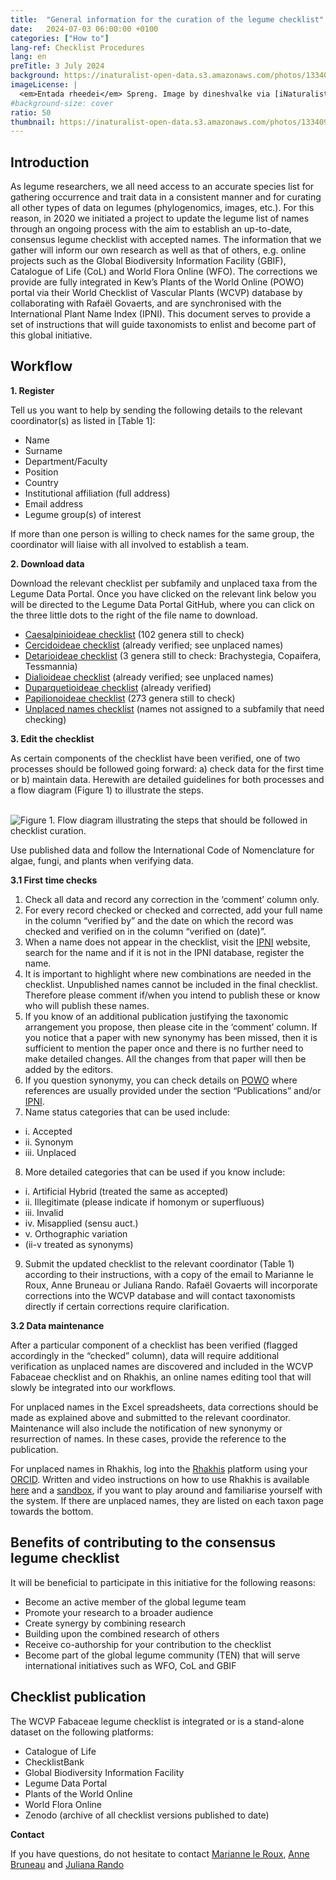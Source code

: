 ```yaml
---
title:  "General information for the curation of the legume checklist"
date:   2024-07-03 06:00:00 +0100
categories: ["How to"]
lang-ref: Checklist Procedures
lang: en
preTitle: 3 July 2024
background: https://inaturalist-open-data.s3.amazonaws.com/photos/133409879/original.jpg
imageLicense: |
  <em>Entada rheedei</em> Spreng. Image by dineshvalke via [iNaturalist](https://www.inaturalist.org/observations/81342675)
#background-size: cover
ratio: 50
thumbnail: https://inaturalist-open-data.s3.amazonaws.com/photos/133409879/original.jpg
---
```



## Introduction

As legume researchers, we all need access to an accurate species list for gathering occurrence and trait data in a consistent manner and for curating all other types of data on legumes (phylogenomics, images, etc.). For this reason, in 2020 we initiated a project to update the legume list of names through an ongoing process with the aim to establish an up-to-date, consensus legume checklist with accepted names. The information that we gather will inform our own research as well as that of others, e.g. online projects such as the Global Biodiversity Information Facility (GBIF), Catalogue of Life (CoL) and World Flora Online (WFO). The corrections we provide are fully integrated in Kew’s Plants of the World Online (POWO) portal via their World Checklist of Vascular Plants (WCVP) database by collaborating with Rafaël Govaerts, and are synchronised with the International Plant Name Index (IPNI). This document serves to provide a set of instructions that will guide taxonomists to enlist and become part of this global initiative.


## Workflow
**1. Register**

Tell us you want to help by sending the following details to the relevant coordinator(s) as listed in [Table 1]:
- Name
- Surname
- Department/Faculty
- Position
- Country
- Institutional affiliation (full address)
- Email address
- Legume group(s) of interest

If more than one person is willing to check names for the same group, the coordinator will liaise with all involved to establish a team.

**2. Download data**

Download the relevant checklist per subfamily and unplaced taxa from the Legume Data Portal.  Once you have clicked on the relevant link below you will be directed to the Legume Data Portal GitHub, where you can click on the three little dots to the right of the file name to download.

- [Caesalpinioideae checklist](https://github.com/gbif/hp-legume/blob/master/assets/checklists/WCVPFabaceae_2024v5_Caesalpinioideae.xlsx) (102 genera still to check) 
- [Cercidoideae checklist](https://github.com/gbif/hp-legume/blob/master/assets/checklists/WCVPFabaceae_2024v5_Cercidoideae.xlsx) (already verified; see unplaced names)
- [Detarioideae checklist](https://github.com/gbif/hp-legume/blob/master/assets/checklists/WCVPFabaceae_2024v5_Detarioideae.xlsx) (3 genera still to check: Brachystegia, Copaifera, Tessmannia)
- [Dialioideae checklist](https://github.com/gbif/hp-legume/blob/master/assets/checklists/WCVPFabaceae_2024v5_Dialioideae.xlsx) (already verified; see unplaced names)
- [Duparquetioideae checklist](https://github.com/gbif/hp-legume/blob/master/assets/checklists/WCVPFabaceae_2024v5_Duparquetioideae.xlsx) (already verified)
- [Papilionoideae checklist](https://github.com/gbif/hp-legume/blob/master/assets/checklists/WCVPFabaceae_2024v5_Papilionoideae.xlsx) (273 genera still to check)
- [Unplaced names checklist](https://github.com/gbif/hp-legume/blob/master/assets/checklists/WCVPFabaceae_2024v5_Unplaced%20taxa.xlsx) (names not assigned to a subfamily that need checking)


**3. Edit the checklist**

As certain components of the checklist have been verified, one of two processes should be followed going forward: a) check data for the first time or b) maintain data. Herewith are detailed guidelines for both processes and a flow diagram (Figure 1) to illustrate the steps.

<br />
<img src="/assets/images/Workflow_TaxoWG.pdf" alt="Figure 1. Flow diagram illustrating the steps that should be followed in checklist curation.">
<br />


Use published data and follow the International Code of Nomenclature for algae, fungi, and plants when verifying data.

**3.1 First time checks**

 1. Check all data and record any correction in the ‘comment’ column only.
 2. For every record checked or checked and corrected, add your full name in the column “verified by” and the date on which the record was checked and verified on in the column “verified on (date)”.
 3. When a name does not appear in the checklist, visit the [IPNI](https://ipni.org/) website, search for the name and if it is not in the IPNI database, register the name.
 4. It is important to highlight where new combinations are needed in the checklist. Unpublished names cannot be included in the final checklist. Therefore please comment if/when you intend to publish these or know who will publish these names.
 5. If you know of an additional publication justifying the taxonomic arrangement you propose, then please cite in the ‘comment’ column.
If you notice that a paper with new synonymy has been missed, then it is sufficient to mention the paper once and there is no further need to make detailed changes. All the changes from that paper will then be added by the editors.
 6. If you question synonymy, you can check details on [POWO](https://powo.science.kew.org/)  where references are usually provided under the section “Publications” and/or [IPNI](https://ipni.org/).
 7. Name status categories that can be used include:
  -  i. Accepted
  -  ii. Synonym
  -  iii. Unplaced
 8. More detailed categories that can be used if you know include:
  -  i. Artificial Hybrid (treated the same as accepted)
  -  ii. Illegitimate (please indicate if homonym or superfluous)
  -  iii. Invalid
  -  iv. Misapplied (sensu auct.)
  -  v. Orthographic variation
  -  (ii-v treated as synonyms)
 9. Submit the updated checklist to the relevant coordinator (Table 1) according to their instructions, with a copy of the email to Marianne le Roux, Anne Bruneau or Juliana Rando. Rafaël Govaerts will incorporate corrections into the WCVP database and will contact taxonomists directly if certain corrections require clarification.


**3.2 Data maintenance**

After a particular component of a checklist has been verified (flagged accordingly in the “checked” column), data will require additional verification as unplaced names are discovered and included in the WCVP Fabaceae checklist and on Rhakhis, an online names editing tool that will slowly be integrated into our workflows.

For unplaced names in the Excel spreadsheets, data corrections should be made as explained above and submitted to the relevant coordinator. Maintenance will also include the notification of new synonymy or resurrection of names. In these cases, provide the reference to the publication.

For unplaced names in Rhakhis, log into the [Rhakhis](https://list.worldfloraonline.org/rhakhis/ui/index.html) platform using your [ORCID](https://orcid.org/register). Written and video instructions on how to use Rhakhis is available [here](https://plant-list-docs.rbge.info/rhakhis/) and a [sandbox](https://rhakhis.rbge.info/rhakhis/ui/), if you want to play around and familiarise yourself with the system. If there are unplaced names, they are listed on each taxon page towards the bottom.

## Benefits of contributing to the consensus legume checklist

It will be beneficial to participate in this initiative for the following reasons:
- Become an active member of the global legume team
- Promote your research to a broader audience
- Create synergy by combining research
- Building upon the combined research of others
- Receive co-authorship for your contribution to the checklist
- Become part of the global legume community (TEN) that will serve international initiatives such as WFO, CoL and GBIF


## Checklist publication

The WCVP Fabaceae legume checklist is integrated or is a stand-alone dataset on the following platforms:
- Catalogue of Life
- ChecklistBank
- Global Biodiversity Information Facility
- Legume Data Portal
- Plants of the World Online
- World Flora Online
- Zenodo (archive of all checklist versions published to date)


**Contact**

If you have questions, do not hesitate to contact [Marianne le Roux](mailto:M.LeRoux@sanbi.org.za), [Anne Bruneau](mailto:anne.bruneau@umontreal.ca) and [Juliana Rando](mailto:juliana.rando@ufob.edu.br)
